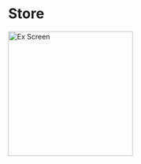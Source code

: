 # Store

<img src='https://raw.githubusercontent.com/llodi/Store/master/store.gif' width='253' alt='Ex Screen'>
